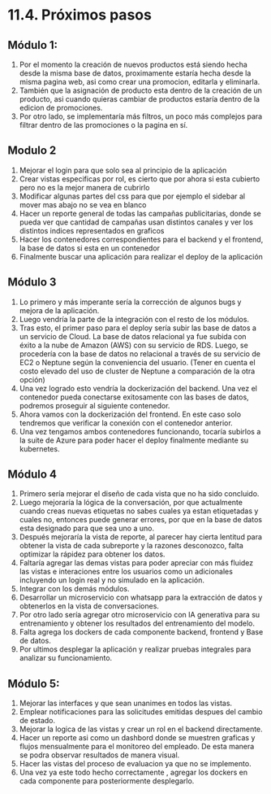 # 11.4. Próximos pasos

## Módulo 1:
1. Por el momento la creación de nuevos productos está siendo hecha desde la misma base de datos, proximamente estaría hecha desde la misma pagina web, asi como crear una promocion, editarla y eliminarla.
2. También que la asignación de producto esta dentro de la creación de un producto, asi cuando quieras cambiar de productos estaría dentro de la edicion de promociones.
3. Por otro lado, se implementaría más filtros, un poco más complejos para filtrar dentro de las promociones o la pagina en sí.

## Modulo 2
1. Mejorar el login para que solo sea al principio de la aplicación
2. Crear vistas especificas por rol, es cierto que por ahora si esta cubierto pero no es la mejor manera de cubrirlo
3. Modificar algunas partes del css para que por ejemplo el sidebar al mover mas abajo no se vea en blanco
4. Hacer un reporte general de todas las campañas publicitarias, donde se pueda ver que cantidad de campañas usan distintos canales y ver los distintos indices representados en graficos
5. Hacer los contenedores correspondientes para el backend y el frontend, la base de datos si esta en un contenedor
6. Finalmente buscar una aplicación para realizar el deploy de la aplicación

## Módulo 3
1. Lo primero y más imperante sería la corrección de algunos bugs y mejora de la aplicación.
2. Luego vendría la parte de la integración con el resto de los módulos.
3. Tras esto, el primer paso para el deploy sería subir las base de datos a un servicio de Cloud. La base de datos relacional ya fue subida con éxito a la nube de Amazon (AWS) con su servicio de RDS. Luego, se procedería con la base de datos no relacional a través de su servicio de EC2 o Neptune según la conveniencia del usuario. (Tener en cuenta el costo elevado del uso de cluster de Neptune a comparación de la otra opción)
4. Una vez logrado esto vendría la dockerización del backend. Una vez el contenedor pueda conectarse exitosamente con las bases de datos, podremos proseguir al siguiente contenedor.
5. Ahora vamos con la dockerización del frontend. En este caso solo tendremos que verificar la conexión con el contenedor anterior.
6. Una vez tengamos ambos contenedores funcionando, tocaría subirlos a la suite de Azure para poder hacer el deploy finalmente mediante su kubernetes.
   
## Módulo 4
1. Primero sería mejorar el diseño de cada vista que no ha sido concluido.
2. Luego mejoraría la lógica de la conversación, por que actualmente cuando creas nuevas etiquetas no sabes cuales ya estan etiquetadas y cuales no, entonces puede generar errores, por que en la base de datos esta designado para que sea uno a uno.
3. Después mejoraría la vista de reporte, al parecer hay cierta lentitud para obtener la vista de cada subreporte y la razones desconozco, falta optimizar la rápidez para obtener los datos.
4. Faltaría agregar las demas vistas para poder apreciar con más fluidez las vistas e interaciones entre los usuarios como un adicionales incluyendo un login real y no simulado en la aplicación.
5. Integrar con los demás módulos.
6. Desarrollar un microservicio con whatsapp para la extracción de datos y obtenerlos en la vista de conversaciones.
7. Por otro lado sería agregar otro microservicio con IA generativa para su entrenamiento y obtener los resultados del entrenamiento del modelo.
8. Falta agrega los dockers de cada componente backend, frontend y Base de datos.
9. Por ultimos desplegar la aplicación y realizar pruebas integrales para analizar su funcionamiento.
    
## Módulo 5:
1. Mejorar las interfaces y que sean unanimes en todos las vistas.
2. Emplear notificaciones para las solicitudes emitidas despues del cambio de estado.  
3. Mejorar la logica de las vistas y crear un rol en el backend directamente.
4. Hacer un reporte asi como un dashbord donde se muestren graficas y flujos mensualmente para el monitoreo del empleado. De esta manera se podra observar resultados de manera visual.
5. Hacer las vistas del proceso de evaluacion ya que no se implemento.
6. Una vez ya este todo hecho correctamente , agregar los dockers en cada componente para posteriormente desplegarlo.
